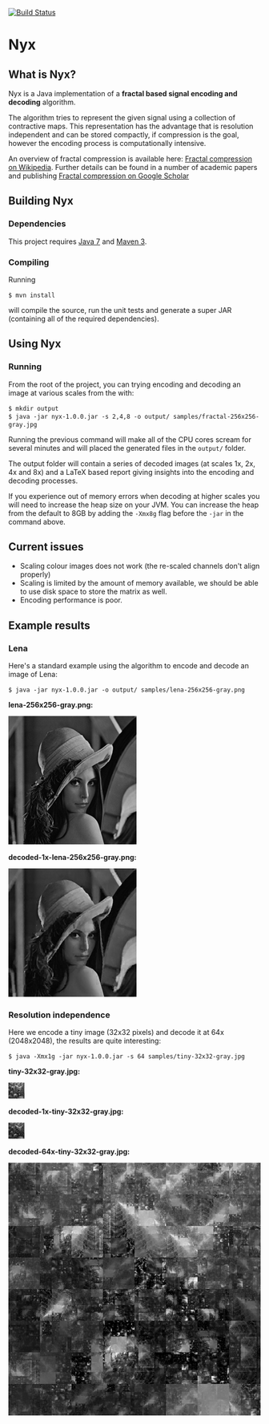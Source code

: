 [![Build Status](https://travis-ci.org/j-white/nyx.png?branch=master)](https://travis-ci.org/j-white/nyx)

# Nyx #

## What is Nyx?

Nyx is a Java implementation of a **fractal based signal encoding and decoding** algorithm.

The algorithm tries to represent the given signal using a collection of contractive maps. This representation has the advantage that is resolution independent and can be stored compactly, if compression is the goal, however the encoding process is computationally intensive.

An overview of fractal compression is available here: [Fractal compression on Wikipedia](http://en.wikipedia.org/wiki/Fractal_compression). Further details can be found in a number of academic papers and publishing [Fractal compression on Google Scholar](http://scholar.google.ca/scholar?hl=en&q=fractal+image+compression)
## Building Nyx

### Dependencies

This project requires [Java 7](http://www.oracle.com/technetwork/java/javase/downloads/index.html) and [Maven 3](http://maven.apache.org/).

### Compiling

Running

    $ mvn install

will compile the source, run the unit tests and generate a super JAR (containing all of the required dependencies).

## Using Nyx

### Running

From the root of the project, you can trying encoding and decoding an image at various scales from the with:

    $ mkdir output
    $ java -jar nyx-1.0.0.jar -s 2,4,8 -o output/ samples/fractal-256x256-gray.jpg

Running the previous command will make all of the CPU cores scream for several minutes and will placed the generated files in the `output/` folder.

The output folder will contain a series of decoded images (at scales 1x, 2x, 4x and 8x) and a LaTeX based report giving insights into the encoding and decoding processes.

If you experience out of memory errors when decoding at higher scales you will need to increase the heap size on your JVM. You can increase the heap from the default to 8GB by adding the `-Xmx8g`  flag before the `-jar` in the command above.

## Current issues

- Scaling colour images does not work (the re-scaled channels don't align properly)
- Scaling is limited by the amount of memory available, we should be able to use disk space to store the matrix as well.
- Encoding performance is poor.

## Example results

### Lena

Here's a standard example using the algorithm to encode and decode an image of Lena:

    $ java -jar nyx-1.0.0.jar -o output/ samples/lena-256x256-gray.png

**lena-256x256-gray.png:**

![](https://raw.githubusercontent.com/j-white/nyx/master/samples/lena-256x256-gray.png) 

**decoded-1x-lena-256x256-gray.png:**

![](https://raw.githubusercontent.com/j-white/nyx/master/examples/decoded-1x-lena-256x256-gray.png) 

### Resolution independence

Here we encode a tiny image (32x32 pixels) and decode it at 64x (2048x2048), the results are quite interesting:

    $ java -Xmx1g -jar nyx-1.0.0.jar -s 64 samples/tiny-32x32-gray.jpg

**tiny-32x32-gray.jpg:**

![](https://raw.githubusercontent.com/j-white/nyx/master/samples/tiny-32x32-gray.jpg) 

**decoded-1x-tiny-32x32-gray.jpg:**

![](https://raw.githubusercontent.com/j-white/nyx/master/examples/decoded-1x-tiny-32x32-gray.jpg) 

**decoded-64x-tiny-32x32-gray.jpg:**

![](https://raw.githubusercontent.com/j-white/nyx/master/examples/decoded-64x-tiny-32x32-gray.jpg)
